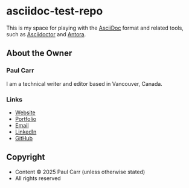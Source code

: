 # asciidoc-test-repo

This is my space for playing with the [AsciiDoc](https://asciidoc.org/) format and related tools, such as [Asciidoctor](https://asciidoctor.org/) and [Antora](https://antora.org/). 

## About the Owner

### Paul Carr

I am a technical writer and editor based in Vancouver, Canada.

### Links

* [Website](https://paulcarr.tech)
* [Portfolio](https://paulcarr.tech/portfolio)
* [Email](mailto:info@paulcarr.tech)
* [LinkedIn](https://linkedin.com/in/paulcarrtech)
* [GitHub](https://github.com/paulcarrtech)

## Copyright

* Content &copy; 2025 Paul Carr (unless otherwise stated)
* All rights reserved

